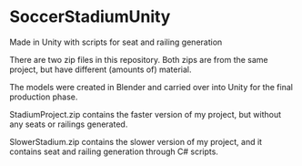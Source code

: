 # SoccerStadiumUnity
Made in Unity with scripts for seat and railing generation

There are two zip files in this repository.
Both zips are from the same project, but have different (amounts of) material.

The models were created in Blender and carried over into Unity for the final production phase.

StadiumProject.zip contains the faster version of my project, but without any seats or railings generated.

SlowerStadium.zip contains the slower version of my project, and it contains seat and railing generation through C# scripts.
